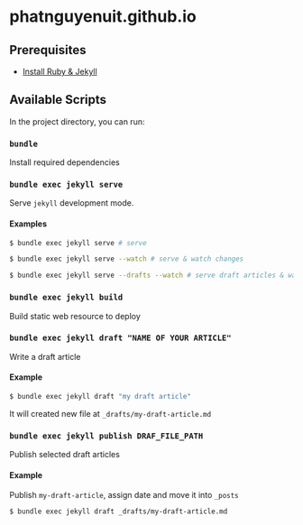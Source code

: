 # phatnguyenuit.github.io

## Prerequisites

- [Install Ruby & Jekyll](https://jekyllrb.com/docs/#instructions)

## Available Scripts

In the project directory, you can run:


### `bundle`

Install required dependencies

### `bundle exec jekyll serve`

Serve `jekyll` development mode.

#### Examples

```sh
$ bundle exec jekyll serve # serve
```

```sh
$ bundle exec jekyll serve --watch # serve & watch changes
```

```sh
$ bundle exec jekyll serve --drafts --watch # serve draft articles & watch changes
```

### `bundle exec jekyll build`

Build static web resource to deploy


### `bundle exec jekyll draft "NAME OF YOUR ARTICLE"`


Write a draft article

#### Example

```sh
$ bundle exec jekyll draft "my draft article"
```

It will created new file at `_drafts/my-draft-article.md`


### `bundle exec jekyll publish DRAF_FILE_PATH`

Publish selected draft articles

#### Example

Publish `my-draft-article`, assign date and move it into `_posts`

```sh
$ bundle exec jekyll draft _drafts/my-draft-article.md
```
